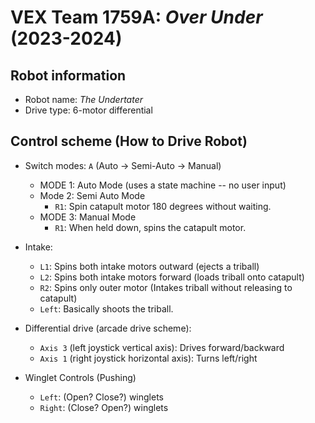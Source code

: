 # VEX Team 1759A: _Over Under_ (2023-2024)

## Robot information
- Robot name: _The Undertater_
- Drive type: 6-motor differential

## Control scheme (How to Drive Robot)
- Switch modes: `A` (Auto -> Semi-Auto -> Manual)
  * MODE 1: Auto Mode (uses a state machine -- no user input)
  * Mode 2: Semi Auto Mode
    - `R1`: Spin catapult motor 180 degrees without waiting.
  * MODE 3: Manual Mode
    - `R1`: When held down, spins the catapult motor.

- Intake:
  * `L1`: Spins both intake motors outward (ejects a triball)
  * `L2`: Spins both intake motors forward (loads triball onto catapult)
  * `R2`: Spins only outer motor (Intakes triball without releasing to catapult)
  * `Left`: Basically shoots the triball.

- Differential drive (arcade drive scheme):
  * `Axis 3` (left joystick vertical axis): Drives forward/backward
  * `Axis 1` (right joystick horizontal axis): Turns left/right

- Winglet Controls (Pushing)
  * `Left`: (Open? Close?) winglets
  * `Right`: (Close? Open?) winglets
